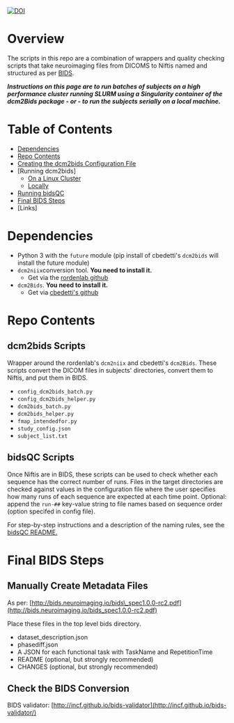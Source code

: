 [![DOI](https://zenodo.org/badge/DOI/10.5281/zenodo.1326895.svg)](https://doi.org/10.5281/zenodo.1326895)


# Overview

The scripts in this repo are a combination of wrappers and quality checking scripts that take neuroimaging files from DICOMS to Niftis named and structured as per [BIDS](http://bids.neuroimaging.io/).

**_Instructions on this page are to run batches of subjects on a high performance cluster running SLURM using a Singularity container of the dcm2Bids package - or - to run the subjects serially on a local machine._**


# Table of Contents

- [Dependencies](#dependencies)
- [Repo Contents](#repo-contents)
- [Creating the dcm2bids Configuration File](helper_readme.md)
- [Running dcm2bids]
  - [On a Linux Cluster](/running_dcm2bids_cluster.md)
  - [Locally](runnung_dcm2bids_local.md)
- [Running bidsQC](/bidsQC/README.md)
- [Final BIDS Steps](#final-steps)
- [Links]


# Dependencies<a name="dependencies"/>
- Python 3 with the `future` module (pip install of cbedetti's `dcm2bids` will install the future module)
- `dcm2niix`conversion tool. **You need to install it.**
  - Get via the [rordenlab github](https://github.com/rordenlab/dcm2niix)
- `dcm2Bids`. **You need to install it.**
  - Get via [cbedetti's github](https://github.com/cbedetti/Dcm2Bids)


# Repo Contents<a name="repo-contents"/>
## dcm2bids Scripts
Wrapper around the rordenlab's  `dcm2niix` and cbedetti's `dcm2Bids`. These scripts convert the DICOM files in subjects' directories, convert them to Niftis, and put them in BIDS.  

  - `config_dcm2bids_batch.py`  
  - `config_dcm2bids_helper.py` 
  - `dcm2bids_batch.py`
  - `dcm2bids_helper.py`  
  - `fmap_intendedfor.py` 
  - `study_config.json` 
  - `subject_list.txt`


## bidsQC Scripts

Once Niftis are in BIDS, these scripts can be used to check whether each sequence has the correct number of runs. Files in the target directories are checked against values in the configuration file where the user specifies how many runs of each sequence are expected at each time point. Optional: append the `run-##` key-value string to file names based on sequence order (option specifed in config file).  

For step-by-step instructions and a description of the naming rules, see the [bidsQC README.](/bidsQC/README.md)


# Final BIDS Steps<a name="final-steps"/>
## Manually Create Metadata Files

As per: [http://bids.neuroimaging.io/bids\_spec1.0.0-rc2.pdf](http://bids.neuroimaging.io/bids_spec1.0.0-rc2.pdf)

Place these files in the top level bids directory.

- dataset_description.json
- phasediff.json
- A JSON for each functional task with TaskName and RepetitionTime
- README (optional, but strongly recommended)
- CHANGES (optional, but strongly recommended)

## Check the BIDS Conversion

BIDS validator: [http://incf.github.io/bids-validator](http://incf.github.io/bids-validator/)